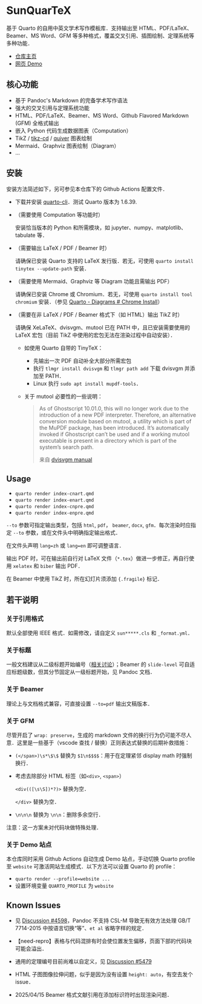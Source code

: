 # SunQuarTeX

基于 Quarto 的自用中英文学术写作模板库．支持输出至 HTML、PDF/LaTeX、Beamer、MS Word、GFM 等多种格式，覆盖交叉引用、插图绘制、定理系统等多种功能．

- [仓库主页](https://github.com/sun123zxy/sunquartex)
- [网页 Demo](https://sun123zxy.github.io/sunquartex)

## 核心功能

- 基于 Pandoc's Markdown 的完备学术写作语法
- 强大的交叉引用与定理系统功能
- HTML、PDF/LaTeX、Beamer、MS Word、Github Flavored Markdown (GFM) 全格式输出
- 嵌入 Python 代码生成数据图表（Computation）
- TikZ / [tikz-cd](https://ctan.org/pkg/tikz-cd) / [quiver](https://q.uiver.app/) 图表绘制
- Mermaid、Graphviz 图表绘制（Diagram）
- ...

## 安装

安装方法简述如下，另可参见本仓库下的 Github Actions 配置文件．

- 下载并安装 [quarto-cli](https://github.com/quarto-dev/quarto-cli)．测试 Quarto 版本为 1.6.39.

- （需要使用 Computation 等功能时）
  
  安装恰当版本的 Python 和所需模块，如 jupyter、numpy、matplotlib、tabulate 等．

- （需要输出 LaTeX / PDF / Beamer 时）
  
  请确保已安装 Quarto 支持的 LaTeX 发行版．若无，可使用 `quarto install tinytex --update-path` 安装．

- （需要使用 Mermaid、Graphviz 等 Diagram 功能且需输出 PDF）

  请确保已安装 Chrome 或 Chromium．若无，可使用 `quarto install tool chromium` 安装．（参见 [Quarto - Diagrams # Chrome Install](https://quarto.org/docs/authoring/diagrams.html#chrome-install)）

- （需要在非 LaTeX / PDF / Beamer 格式下（如 HTML）输出 TikZ 时）

  请确保 XeLaTeX、dvisvgm、mutool 已在 PATH 中，且已安装需要使用的 LaTeX 宏包（目前 TikZ 中使用的宏包无法在渲染过程中自动安装）．

  - 如使用 Quarto 自带的 TinyTeX：
  
    - 先输出一次 PDF 自动补全大部分所需宏包
    - 执行 `tlmgr install dvisvgm` 和 `tlmgr path add` 下载 dvisvgm 并添加至 PATH．
    - Linux 执行 `sudo apt install mupdf-tools`．

  - 关于 mutool 必要性的一些说明：

    > As of Ghostscript 10.01.0, this will no longer work due to the introduction of a new PDF interpreter. Therefore, an alternative conversion module based on mutool, a utility which is part of the MuPDF package, has been introduced. It’s automatically invoked if Ghostscript can’t be used and if a working mutool executable is present in a directory which is part of the system’s search path.
    > 
    > 来自 [dvisvgm manual](https://dvisvgm.de/Manpage/)

## Usage

- `quarto render index-cnart.qmd`
- `quarto render index-enart.qmd`
- `quarto render index-cnpre.qmd`
- `quarto render index-enpre.qmd`

`--to` 参数可指定输出类型，包括 `html`, `pdf`， `beamer`, `docx`, `gfm`．每次渲染时应指定 `--to` 参数，或在文件头中明确指定输出格式．

在文件头声明 `lang=zh` 或 `lang=en` 即可调整语言．

输出 PDF 时，可在输出前自行对 LaTeX 文件（`*.tex`）做进一步修正，再自行使用 `xelatex` 和 `biber` 输出 PDF．

在 Beamer 中使用 TikZ 时，所在幻灯片须添加 `{.fragile}` 标记．

## 若干说明

### 关于引用格式

默认全部使用 IEEE 格式．如需修改，请自定义 `sun*****.cls` 和 `_format.yml`．

### 关于标题

一般文档建议从二级标题开始编号（[相关讨论](https://community.rstudio.com/t/why-do-default-r-markdown-quarto-templates-use-second-level-headings-instead-of-first-level-ones/162127)）；Beamer 的 `slide-level` 可自适应标题级数，但其分节固定从一级标题开始，见 Pandoc 文档．

### 关于 Beamer

理论上与文档格式兼容，可直接设置 `--to=pdf` 输出文稿版本．

### 关于 GFM

尽管开启了 `wrap: preserve`，生成的 markdown 文件的换行行为仍可能不尽人意．这里是一些基于（vscode 查找 / 替换）正则表达式替换的后期补救措施：

- `(</span>)\s*\$\$` 替换为 `$1\n$$$$`：用于在定理紧邻 display math 时强制换行．

- 考虑去除部分 HTML 标签（如`<div>`, `<span>`）

  `<div(([\s\S])*?)>` 替换为空．
  
  `</div>` 替换为空．

- `\n\n\n` 替换为 `\n\n`：删除多余空行．

注意：这一方案未对代码块做特殊处理．

### 关于 Demo 站点

本仓库同时采用 Github Actions 自动生成 Demo 站点，手动切换 Quarto profile 至 `website` 可激活网站生成模式．以下方法可以设置 Quarto 的 profile：

- `quarto render --profile=website ...`
- 设置环境变量 `QUARTO_PROFILE` 为 `website`

## Known Issues

- 见 [Discussion #4598](https://github.com/quarto-dev/quarto-cli/discussions/4598)，Pandoc 不支持 CSL-M 导致无有效方法处理 GB/T 7714-2015 中按语言切换“等”、`et al` 省略字样的规定．

- 【need-repro】表格与代码混排有时会使位置发生偏移，页面下部的代码块可能会溢出．

- 通用的定理编号目前尚难以自定义，见 [Discussion #5479](https://github.com/quarto-dev/quarto-cli/discussions/5479)

- HTML 子图图像拉伸问题，似乎是因为没有设置 `height: auto`，有空去发个 issue．

- 2025/04/15 Beamer 格式文献引用在添加标识符时出现渲染问题．
